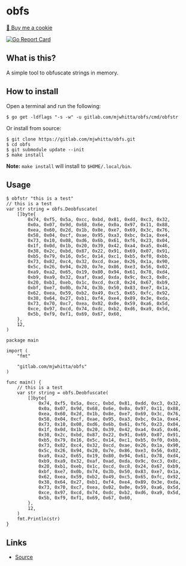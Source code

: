 # obfs

<a href="https://www.buymeacoffee.com/mjwhitta">🍪 Buy me a cookie</a>

[![Go Report Card](https://goreportcard.com/badge/gitlab.com/mjwhitta/obfs)](https://goreportcard.com/report/gitlab.com/mjwhitta/obfs)

## What is this?

A simple tool to obfuscate strings in memory.

## How to install

Open a terminal and run the following:

```
$ go get -ldflags "-s -w" -u gitlab.com/mjwhitta/obfs/cmd/obfstr
```

Or install from source:

```
$ git clone https://gitlab.com/mjwhitta/obfs.git
$ cd obfs
$ git submodule update --init
$ make install
```

**Note:** `make install` will install to `$HOME/.local/bin`.

## Usage

```
$ obfstr "this is a test"
// this is a test
var str string = obfs.Deobfuscate(
    []byte{
        0x74, 0xf5, 0x5a, 0xcc, 0xbd, 0x81, 0xdd, 0xc3, 0x32,
        0x0a, 0x07, 0x9d, 0x68, 0x6e, 0x0a, 0x97, 0x11, 0x88,
        0xea, 0x60, 0x2d, 0x1b, 0x8e, 0xe7, 0x69, 0x3c, 0x76,
        0x58, 0x04, 0xcf, 0xae, 0x95, 0xa3, 0xbc, 0x1a, 0xe4,
        0x73, 0x10, 0x08, 0xd6, 0x6b, 0x61, 0xf6, 0x23, 0x04,
        0x1f, 0x0d, 0x1b, 0x20, 0x39, 0x42, 0xa4, 0xa5, 0x46,
        0x38, 0x2c, 0xbd, 0x87, 0x22, 0x91, 0x69, 0x07, 0x91,
        0xb5, 0x79, 0x16, 0x5c, 0x14, 0xc1, 0xb5, 0xf0, 0xbb,
        0x73, 0x82, 0xc4, 0x32, 0xcd, 0xae, 0x26, 0x1a, 0x90,
        0x5c, 0x26, 0x94, 0x20, 0x7e, 0x86, 0xe3, 0x56, 0x02,
        0xa9, 0xa2, 0x65, 0x19, 0x80, 0x94, 0x61, 0x78, 0xd4,
        0xb9, 0xa9, 0x32, 0xaf, 0xad, 0xda, 0x9c, 0xc3, 0x8c,
        0x20, 0xb1, 0xeb, 0x1c, 0xcd, 0xc8, 0x24, 0x67, 0xb9,
        0xbf, 0xe7, 0x0b, 0x74, 0x3b, 0x50, 0x83, 0xe7, 0x1a,
        0x62, 0xea, 0x59, 0xb2, 0x49, 0xc5, 0x65, 0xfc, 0x92,
        0x38, 0x64, 0x27, 0xb1, 0xf4, 0xe4, 0x89, 0x3e, 0xda,
        0x73, 0x70, 0xc7, 0xea, 0x02, 0x0e, 0x59, 0xa6, 0x5d,
        0xce, 0x97, 0xcd, 0x74, 0xdc, 0xb2, 0xd6, 0xa9, 0x5d,
        0x5b, 0xf9, 0xf1, 0x69, 0x67, 0x60,
    },
    12,
)
```

```
package main

import (
    "fmt"

    "gitlab.com/mjwhitta/obfs"
)

func main() {
    // this is a test
    var str string = obfs.Deobfuscate(
        []byte{
            0x74, 0xf5, 0x5a, 0xcc, 0xbd, 0x81, 0xdd, 0xc3, 0x32,
            0x0a, 0x07, 0x9d, 0x68, 0x6e, 0x0a, 0x97, 0x11, 0x88,
            0xea, 0x60, 0x2d, 0x1b, 0x8e, 0xe7, 0x69, 0x3c, 0x76,
            0x58, 0x04, 0xcf, 0xae, 0x95, 0xa3, 0xbc, 0x1a, 0xe4,
            0x73, 0x10, 0x08, 0xd6, 0x6b, 0x61, 0xf6, 0x23, 0x04,
            0x1f, 0x0d, 0x1b, 0x20, 0x39, 0x42, 0xa4, 0xa5, 0x46,
            0x38, 0x2c, 0xbd, 0x87, 0x22, 0x91, 0x69, 0x07, 0x91,
            0xb5, 0x79, 0x16, 0x5c, 0x14, 0xc1, 0xb5, 0xf0, 0xbb,
            0x73, 0x82, 0xc4, 0x32, 0xcd, 0xae, 0x26, 0x1a, 0x90,
            0x5c, 0x26, 0x94, 0x20, 0x7e, 0x86, 0xe3, 0x56, 0x02,
            0xa9, 0xa2, 0x65, 0x19, 0x80, 0x94, 0x61, 0x78, 0xd4,
            0xb9, 0xa9, 0x32, 0xaf, 0xad, 0xda, 0x9c, 0xc3, 0x8c,
            0x20, 0xb1, 0xeb, 0x1c, 0xcd, 0xc8, 0x24, 0x67, 0xb9,
            0xbf, 0xe7, 0x0b, 0x74, 0x3b, 0x50, 0x83, 0xe7, 0x1a,
            0x62, 0xea, 0x59, 0xb2, 0x49, 0xc5, 0x65, 0xfc, 0x92,
            0x38, 0x64, 0x27, 0xb1, 0xf4, 0xe4, 0x89, 0x3e, 0xda,
            0x73, 0x70, 0xc7, 0xea, 0x02, 0x0e, 0x59, 0xa6, 0x5d,
            0xce, 0x97, 0xcd, 0x74, 0xdc, 0xb2, 0xd6, 0xa9, 0x5d,
            0x5b, 0xf9, 0xf1, 0x69, 0x67, 0x60,
        },
        12,
    )
    fmt.Println(str)
}
```

## Links

- [Source](https://gitlab.com/mjwhitta/obfs)
